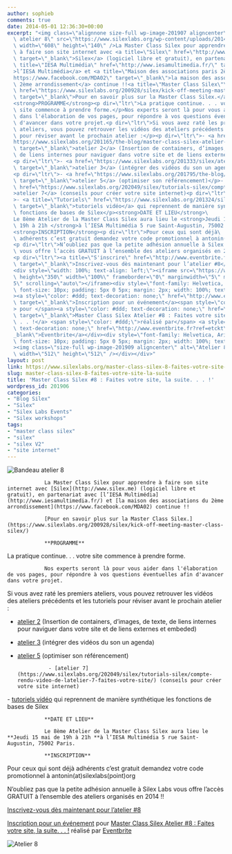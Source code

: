 ```yaml
---
author: sophieb
comments: true
date: 2014-05-01 12:36:30+00:00
excerpt: "<img class=\"alignnone size-full wp-image-201907 aligncenter\" alt=\"Bandeau\
  \ atelier 8\" src=\"https://www.silexlabs.org/wp-content/uploads/2014/04/MDA-atelier-silex-08-bandeau.png\"\
  \ width=\"608\" height=\"140\" />La Master Class Silex pour apprendre\
  \ à faire son site internet avec <a title=\"Silex\" href=\"http://www.silex.me\"\
  \ target=\"_blank\">Silex</a> (logiciel libre et gratuit), en partenariat avec <a\
  \ title=\"IESA Multimédia\" href=\"http://www.iesamultimedia.fr/\" target=\"_blank\"\
  >l’IESA Multimédia</a> et <a title=\"Maison des associations paris 2ème\" href=\"\
  https://www.facebook.com/MDA02\" target=\"_blank\">la maison des associations du\
  \ 2ème arrondissement</a> continue !!<a title=\"Master Class Silex\"\
  \ href=\"https://www.silexlabs.org/200928/silex/kick-off-meeting-master-class-silex/\"\
  \ target=\"_blank\">Pour en savoir plus sur la Master Class Silex.</a>\
  <strong>PROGRAMME</strong><p dir=\"ltr\">La pratique continue. . . votre\
  \ site commence à prendre forme.</p>Nos experts seront là pour vous aider\
  \ dans l'élaboration de vos pages, pour répondre à vos questions éventuelles afin\
  \ d'avancer dans votre projet.<p dir=\"ltr\">Si vous avez raté les premiers\
  \ ateliers, vous pouvez retrouver les vidéos des ateliers précédents et les tutoriels\
  \ pour réviser avant le prochain atelier :</p><p dir=\"ltr\">- <a href=\"\
  https://www.silexlabs.org/201165/the-blog/master-class-silex-atelier-2-liens-internes-externes-et-embeded/\"\
  \ target=\"_blank\">atelier 2</a> (Insertion de containers, d’images, de texte,\
  \ de liens internes pour naviguer dans votre site et de liens externes et embeded)</p>\
  <p dir=\"ltr\">- <a href=\"https://www.silexlabs.org/201333/silex/atelier-silex-3-liens-internes-liens-externes-et-liens-embeded/\"\
  \ target=\"_blank\">atelier 3</a> (intégrer des vidéos du son un agenda)</p>\
  <p dir=\"ltr\">- <a href=\"https://www.silexlabs.org/201795/the-blog/compte-rendu-video-de-latelier-5-optimiser-son-referencement/\"\
  \ target=\"_blank\">atelier 5</a> (optimiser son référencement)</p>- <a\
  \ href=\"https://www.silexlabs.org/202049/silex/tutorials-silex/compte-rendu-video-de-latelier-7-faites-votre-site/\"\
  >atelier 7</a> (conseils pour créer votre site internet)<p dir=\"ltr\"\
  >- <a title=\"Tutoriels\" href=\"https://www.silexlabs.org/201324/silex/tutorials-silex/tutoriels-video-silex/\"\
  \ target=\"_blank\">tutoriels vidéo</a> qui reprennent de manière synthétique les\
  \ fonctions de bases de Silex</p><strong>DATE ET LIEU</strong>\
  Le 8ème Atelier de la Master Class Silex aura lieu le <strong>Jeudi 15 mai de\
  \ 19h à 21h </strong>à l’IESA Multimédia 5 rue Saint-Augustin, 75002 Paris.\
  <strong>INSCRIPTION</strong><p dir=\"ltr\">Pour ceux qui sont déjà\
  \ adhérents c’est gratuit demandez votre code promotionnel à antonin(at)silexlabs(point)org</p>\
  <p dir=\"ltr\">N’oubliez pas que la petite adhésion annuelle à Silex Labs\
  \ vous offre l’accès GRATUIT à l’ensemble des ateliers organisés en 2014 !!</p>\
  <p dir=\"ltr\"><a title=\"S'inscrire\" href=\"http://www.eventbrite.fr/e/billets-master-class-silex-atelier-8-faites-votre-site-la-suite-11383447197?aff=eac2\"\
  \ target=\"_blank\">Inscrivez-vous dès maintenant pour l’atelier #8</a></p>\
  <div style=\"width: 100%; text-align: left;\"><iframe src=\"https://www.eventbrite.fr/tickets-external?eid=11383447197&amp;ref=etckt\"\
  \ height=\"350\" width=\"100%\" frameborder=\"0\" marginwidth=\"5\" marginheight=\"\
  5\" scrolling=\"auto\"></iframe><div style=\"font-family: Helvetica, Arial;\
  \ font-size: 10px; padding: 5px 0 5px; margin: 2px; width: 100%; text-align: left;\"\
  ><a style=\"color: #ddd; text-decoration: none;\" href=\"http://www.eventbrite.fr/r/etckt\"\
  \ target=\"_blank\">Inscription pour un événement</a><span style=\"color: #ddd;\"\
  > pour </span><a style=\"color: #ddd; text-decoration: none;\" href=\"https://www.eventbrite.fr/e/billets-master-class-silex-atelier-8-faites-votre-site-la-suite-11383447197?ref=etckt\"\
  \ target=\"_blank\">Master Class Silex Atelier #8 : Faites votre site, la suite.\
  \ . . !</a> <span style=\"color: #ddd;\">réalisé par</span> <a style=\"color: #ddd;\
  \ text-decoration: none;\" href=\"http://www.eventbrite.fr?ref=etckt\" target=\"\
  _blank\">Eventbrite</a></div><div style=\"font-family: Helvetica, Arial;\
  \ font-size: 10px; padding: 5px 0 5px; margin: 2px; width: 100%; text-align: left;\"\
  ><img class=\"size-full wp-image-201909 aligncenter\" alt=\"Atelier 8\" src=\"https://www.silexlabs.org/wp-content/uploads/2014/04/MDA-atelier-silex-08-carre.png\"\
  \ width=\"512\" height=\"512\" /></div></div>"
layout: post
link: https://www.silexlabs.org/master-class-silex-8-faites-votre-site-la-suite/
slug: master-class-silex-8-faites-votre-site-la-suite
title: 'Master Class Silex #8 : Faites votre site, la suite. . . !'
wordpress_id: 201906
categories:
- "Blog Silex"
- "Silex"
- "Silex Labs Events"
- "Silex workshops"
tags:
- "master class silex"
- "silex"
- "silex V2"
- "site internet"
---
```


![Bandeau atelier 8](https://www.silexlabs.org/wp-content/uploads/2014/04/MDA-atelier-silex-08-bandeau.png)

				La Master Class Silex pour apprendre à faire son site internet avec [Silex](http://www.silex.me) (logiciel libre et gratuit), en partenariat avec [l’IESA Multimédia](http://www.iesamultimedia.fr/) et [la maison des associations du 2ème arrondissement](https://www.facebook.com/MDA02) continue !!

				[Pour en savoir plus sur la Master Class Silex.](https://www.silexlabs.org/200928/silex/kick-off-meeting-master-class-silex/)

				**PROGRAMME**


La pratique continue. . . votre site commence à prendre forme.


				Nos experts seront là pour vous aider dans l'élaboration de vos pages, pour répondre à vos questions éventuelles afin d'avancer dans votre projet.


Si vous avez raté les premiers ateliers, vous pouvez retrouver les vidéos des ateliers précédents et les tutoriels pour réviser avant le prochain atelier :




- [atelier 2](https://www.silexlabs.org/201165/the-blog/master-class-silex-atelier-2-liens-internes-externes-et-embeded/) (Insertion de containers, d’images, de texte, de liens internes pour naviguer dans votre site et de liens externes et embeded)




- [atelier 3](https://www.silexlabs.org/201333/silex/atelier-silex-3-liens-internes-liens-externes-et-liens-embeded/) (intégrer des vidéos du son un agenda)




- [atelier 5](https://www.silexlabs.org/201795/the-blog/compte-rendu-video-de-latelier-5-optimiser-son-referencement/) (optimiser son référencement)


				- [atelier 7](https://www.silexlabs.org/202049/silex/tutorials-silex/compte-rendu-video-de-latelier-7-faites-votre-site/) (conseils pour créer votre site internet)


- [tutoriels vidéo](https://www.silexlabs.org/201324/silex/tutorials-silex/tutoriels-video-silex/) qui reprennent de manière synthétique les fonctions de bases de Silex


				**DATE ET LIEU**

				Le 8ème Atelier de la Master Class Silex aura lieu le **Jeudi 15 mai de 19h à 21h **à l’IESA Multimédia 5 rue Saint-Augustin, 75002 Paris.

				**INSCRIPTION**


Pour ceux qui sont déjà adhérents c’est gratuit demandez votre code promotionnel à antonin(at)silexlabs(point)org




N’oubliez pas que la petite adhésion annuelle à Silex Labs vous offre l’accès GRATUIT à l’ensemble des ateliers organisés en 2014 !!




[Inscrivez-vous dès maintenant pour l’atelier #8](http://www.eventbrite.fr/e/billets-master-class-silex-atelier-8-faites-votre-site-la-suite-11383447197?aff=eac2)








[Inscription pour un événement](http://www.eventbrite.fr/r/etckt) pour [Master Class Silex Atelier #8 : Faites votre site, la suite. . . !](https://www.eventbrite.fr/e/billets-master-class-silex-atelier-8-faites-votre-site-la-suite-11383447197?ref=etckt) réalisé par [Eventbrite](http://www.eventbrite.fr?ref=etckt)




![Atelier 8](https://www.silexlabs.org/wp-content/uploads/2014/04/MDA-atelier-silex-08-carre.png)



